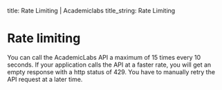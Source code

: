 title: Rate Limiting | Academiclabs
title_string: Rate Limiting

# Rate limiting
You can call the AcademicLabs API a maximum of 15 times every 10 seconds. If your application calls the API at a faster rate, you will get an empty response with a http status of 429. You have to manually retry the API request at a later time.
